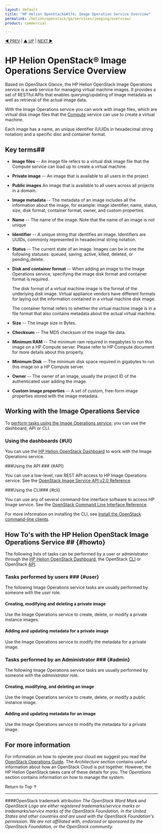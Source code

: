 ```yaml
---
layout: default
title: "HP Helion OpenStack&#174; Image Operation Service Overview"
permalink: /helion/openstack/ga/services/imaging/overview/
product: commercial

---
```

<!--UNDER REVISION-->

<script>

function PageRefresh {
onLoad="window.refresh"
}

PageRefresh();

</script>


<p style="font-size: small;"> <a href="/helion/openstack/services/identity/overview/">&#9664; PREV</a> | <a href="/helion/openstack/services/overview/">&#9650; UP</a> | <a href="/helion/openstack/services/networking/overview/"> NEXT &#9654</a> </p>


# HP Helion OpenStack&#174; Image Operations Service Overview #

Based on OpenStack Glance, the HP Helion OpenStack Image Operations service is a web service for managing virtual machine images. It provides a set of RESTful APIs that enables querying/updating of image metadata as well as retrieval of the actual image data.

With the Image Operations service you can work with image files, which are virtual disk image files that the [Compute](/helion/openstack/services/compute/overview) service can use to create a virtual machine.

Each image has a name, an unique identifier (UUIDs in hexadecimal string notation) and a specific disc and container format.

## Key terms## 

- **Image files** -- An image file refers to a virtual disk image file that the Compute service can load up to create a virtual machine.

- **Private image** -- An image that is available to all users in the project

- **Public images** An image that is available to all users across all projects in a domain.

- **Image metadata** -- The metadata of an image includes all the information about the image, for example: image identifier, name, status, size, disk format, container format, owner, and custom properties. 

- **Name** -- The name of the image. Note that the name of an image is not unique

- **Identifier** -- A unique string that identifies an image. Identifiers are UUIDs, commonly represented in hexadecimal string notation.

- **Status** -- The current state of an image. Images can be in one the following statuses: queued, saving, active, killed, deleted, or pending_delete.

- **Disk and container format** -- When adding an image to the Image Operations service, specifying the image disk format and container format is required.

	The disk format of a virtual machine image is the format of the underlying disk image. Virtual appliance vendors have different formats for laying out the information contained in a virtual machine disk image.

	The container format refers to whether the virtual machine image is in a file format that also contains metadata about the actual virtual machine.

- **Size** -- The image size in Bytes.

- **Checksum** -- The MD5 checksum of the image file data.

- **Minimum RAM** -- The minimum ram required in megabytes to run this image on a HP Compute server. Please refer to HP Compute document for more details about this property.

- **Minimum Disk** -- The minimum disk space required in gigabytes to run this image on a HP Compute server. 

- **Owner** -- The owner of an image, usually the project ID of the authenticated user adding the image.

- **Custom image properties** -- A set of custom, free-form image properties stored with the image metadata. 

## Working with the Image Operations Service

To [perform tasks using the Image Operations service](#howto), you can use the dashboard, API or CLI.

### Using the dashboards {#UI}

You can use the [HP Helion OpenStack Dashboard](/helion/openstack/dashboard/how-works/) to work with the Image Operations service.

###Using the API ### {#API}
 
You can use a low-level, raw REST API access to HP Image Operations service. See the [OpenStack Image Service API v2.0 Reference](http://developer.openstack.org/api-ref-image-v2.html).

###Using the CLI### {#cli}

You can use any of several command-line interface software to access HP Image service. See the [OpenStack Command Line Interface Reference](http://docs.openstack.org/cli-reference/content/glanceclient_commands.html).

For more information on installing the CLI, see [Install the OpenStack command-line clients](http://docs.openstack.org/user-guide/content/install_clients.html).

## How To's with the HP Helion OpenStack Image Operations Service ## {#howto}

<!-- Taken from http://wiki.hpcloud.net/display/core/Core+Edition+Use+cases#CoreEditionUsecases-OverCloud -->

The following lists of tasks can be performed by a user or administrator through the [HP Helion OpenStack Dashboard](/helion/openstack/dashboard/how-works/), the OpenStack [CLI](
http://docs.openstack.org/cli-reference/content/glanceclient_commands.html) or OpenStack [API](http://developer.openstack.org/api-ref-image-v2.html).

### Tasks performed by users ### {#user}

The following Image Operations service tasks are usually performed by someone with the *user* role.

#### Creating, modifying and deleting a private image ####

Use the Image Operations service to create, delete, or modify a private instance images. 

#### Adding and updating metadata for a private image ####

Use the Image Operations service to modify the metadata for a private image.

### Tasks performed by an Administrator ### {#admin}

The following Image Operations service tasks are usually performed by someone with the *administrator* role.

#### Creating, modifying, and deleting an image ####

Use the Image Operations service to create, delete, or modify a public instance image. 

#### Adding and updating metadata for an image ####

Use the Image Operations service to modify the metadata for a private image.


## For more information ##

For information on how to operate your cloud we suggest you read the [OpenStack Operations Guide](http://docs.openstack.org/ops/). The *Architecture* section contains useful information about how an OpenStack Cloud is put together. However, the HP Helion OpenStack takes care of these details for you. The *Operations* section contains information on how to manage the system.

<!-- hide me Also see the Help topics that are available in the Operational Dashboard and Administration Dashboard.  Website copies are available:

* [HP Helion OpenStack Operational Dashboard Help](/helion/openstack/manage/operational-dashboard/)
* [HP Helion OpenStack Administration Dashboard Help](/helion/openstack/manage/administration-dashboard/) -->


 <a href="#top" style="padding:14px 0px 14px 0px; text-decoration: none;"> Return to Top &#8593; </a>

----
####OpenStack trademark attribution
*The OpenStack Word Mark and OpenStack Logo are either registered trademarks/service marks or trademarks/service marks of the OpenStack Foundation, in the United States and other countries and are used with the OpenStack Foundation's permission. We are not affiliated with, endorsed or sponsored by the OpenStack Foundation, or the OpenStack community.*